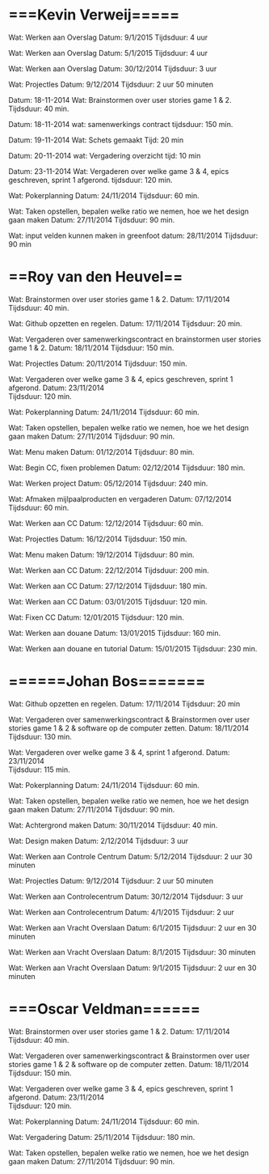 ===Kevin Verweij=====
=====================
Wat:		Werken aan Overslag
Datum: 		9/1/2015
Tijdsduur: 	4 uur


Wat:		Werken aan Overslag
Datum: 		5/1/2015
Tijdsduur: 	4 uur

Wat:		Werken aan Overslag
Datum: 		30/12/2014
Tijdsduur: 	3 uur

Wat:		Projectles
Datum: 		9/12/2014
Tijdsduur: 	2 uur 50 minuten

Datum:		18-11-2014
Wat: 		Brainstormen over user stories game 1 & 2. 
Tijdsduur: 	40 min.

Datum: 		18-11-2014
wat: 		samenwerkings contract
tijdsduur:	150 min.

Datum: 		19-11-2014
Wat: 		Schets gemaakt
Tijd: 		20 min

Datum:		20-11-2014
wat:		Vergadering overzicht
tijd:		10 min

Datum:		23-11-2014
Wat:		Vergaderen over welke game 3 & 4, epics geschreven, sprint 1 afgerond.
tijdsduur:	120 min.	

Wat:		Pokerplanning
Datum: 		24/11/2014
Tijdsduur: 	60 min. 	

Wat:		Taken opstellen, bepalen welke ratio we nemen, hoe we het design gaan maken
Datum: 		27/11/2014
Tijdsduur: 	90 min. 

Wat:		input velden kunnen maken in greenfoot
datum:		28/11/2014
Tijdsduur:	90 min

==Roy van den Heuvel==
======================
Wat: 		Brainstormen over user stories game 1 & 2. 
Datum:		17/11/2014
Tijdsduur: 	40 min.

Wat: 		Github opzetten en regelen.
Datum: 		17/11/2014
Tijdsduur:	20 min.

Wat:		Vergaderen over samenwerkingscontract en brainstormen user stories game 1 & 2.
Datum: 		18/11/2014
Tijdsduur:	150 min. 

Wat: 		Projectles
Datum:		20/11/2014
Tijdsduur:	150 min. 

Wat:		Vergaderen over welke game 3 & 4, epics geschreven, sprint 1 afgerond.
Datum: 		23/11/2014	
Tijdsduur:	120 min.

Wat:		Pokerplanning
Datum: 		24/11/2014
Tijdsduur: 	60 min. 

Wat:		Taken opstellen, bepalen welke ratio we nemen, hoe we het design gaan maken
Datum: 		27/11/2014
Tijdsduur: 	90 min. 

Wat:		Menu maken
Datum:		01/12/2014
Tijdsduur:	80 min.

Wat:		Begin CC, fixen problemen
Datum: 		02/12/2014
Tijdsduur:	180 min.

Wat:		Werken project
Datum:		05/12/2014
Tijdsduur:	240 min.

Wat: 		Afmaken mijlpaalproducten en vergaderen
Datum: 		07/12/2014
Tijdsduur:	60 min.

Wat:		Werken aan CC
Datum:		12/12/2014
Tijdsduur:	60 min.

Wat:		Projectles
Datum:		16/12/2014
Tijdsduur:	150 min.

Wat:		Menu maken
Datum:		19/12/2014
Tijdsduur:	80 min.

Wat:		Werken aan CC
Datum:		22/12/2014
Tijdsduur:	200 min.

Wat:		Werken aan CC
Datum:		27/12/2014
Tijdsduur: 	180 min.

Wat:		Werken aan CC
Datum:		03/01/2015
Tijdsduur:	120 min.

Wat:		Fixen CC
Datum:		12/01/2015
Tijdsduur:	120 min.

Wat: 		Werken aan douane
Datum:		13/01/2015
Tijdsduur:	160 min.

Wat:		Werken aan douane en tutorial
Datum:		15/01/2015
Tijdsduur:	230 min.


======Johan Bos=======
======================
Wat: 		Github opzetten en regelen.
Datum:		17/11/2014
Tijdsduur:	20 min

Wat: 		Vergaderen over samenwerkingscontract & Brainstormen over user stories game 1 & 2 & software op de computer zetten.
Datum:		18/11/2014
Tijdsduur:	130 min.

Wat:		Vergaderen over welke game 3 & 4, sprint 1 afgerond.
Datum: 		23/11/2014	
Tijdsduur:	115 min.

Wat:		Pokerplanning
Datum: 		24/11/2014
Tijdsduur: 	60 min. 

Wat:		Taken opstellen, bepalen welke ratio we nemen, hoe we het design gaan maken
Datum: 		27/11/2014
Tijdsduur: 	90 min. 

Wat:		Achtergrond maken
Datum: 		30/11/2014
Tijdsduur: 	40 min. 

Wat:		Design maken
Datum: 		2/12/2014
Tijdsduur: 	3 uur  

Wat:		Werken aan Controle Centrum
Datum: 		5/12/2014
Tijdsduur: 	2 uur 30 minuten

Wat:		Projectles
Datum: 		9/12/2014
Tijdsduur: 	2 uur 50 minuten

Wat:		Werken aan Controlecentrum
Datum: 		30/12/2014
Tijdsduur: 	3 uur

Wat:		Werken aan Controlecentrum
Datum: 		4/1/2015
Tijdsduur: 	2 uur

Wat:		Werken aan Vracht Overslaan
Datum: 		6/1/2015
Tijdsduur: 	2 uur en 30 minuten

Wat:		Werken aan Vracht Overslaan
Datum: 		8/1/2015
Tijdsduur: 	30 minuten

Wat:		Werken aan Vracht Overslaan
Datum: 		9/1/2015
Tijdsduur: 	2 uur en 30 minuten


===Oscar Veldman======
======================
Wat: 		Brainstormen over user stories game 1 & 2. 
Datum:		17/11/2014
Tijdsduur: 	40 min.

Wat: 		Vergaderen over samenwerkingscontract & Brainstormen over user stories game 1 & 2 & software op de computer zetten.
Datum:		18/11/2014
Tijdsduur:	150 min.

Wat:		Vergaderen over welke game 3 & 4, epics geschreven, sprint 1 afgerond.
Datum: 		23/11/2014	
Tijdsduur:	120 min.

Wat:		Pokerplanning
Datum: 		24/11/2014
Tijdsduur: 	60 min. 

Wat: 		Vergadering
Datum:		25/11/2014
Tijdsduur:	180 min.

Wat:		Taken opstellen, bepalen welke ratio we nemen, hoe we het design gaan maken
Datum: 		27/11/2014
Tijdsduur: 	90 min. 

